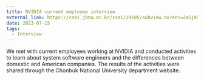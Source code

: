 ```yaml
---
title: NVIDIA current employee interview
external_link: https://csai.jbnu.ac.kr/csai/29105/subview.do?enc=Zm5jdDF8QEB8JTJGYmJzJTJGY3NhaSUyRjQ5MjclMkYzNDExNjQlMkZhcnRjbFZpZXcuZG8lM0Y%3D
date: 2023-07-15
tags:
  - Interview
---
```

We met with current employees working at NVIDIA and conducted activities to learn about system software engineers and the differences between domestic and American companies. The results of the activities were shared through the Chonbuk National University department website.